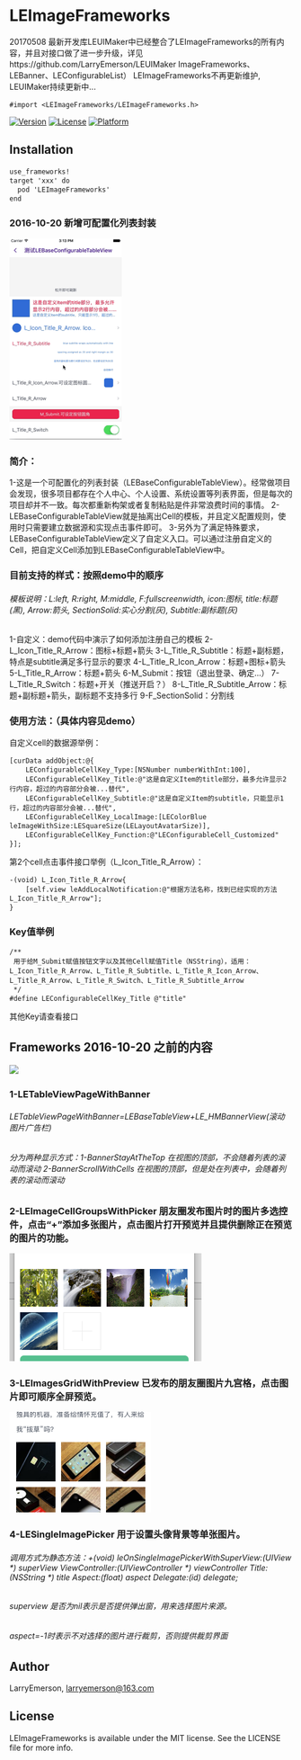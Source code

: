 # LEImageFrameworks
20170508 最新开发库LEUIMaker中已经整合了LEImageFrameworks的所有内容，并且对接口做了进一步升级，详见https://github.com/LarryEmerson/LEUIMaker ImageFrameworks、LEBanner、LEConfigurableList） LEImageFrameworks不再更新维护, LEUIMaker持续更新中...
```
#import <LEImageFrameworks/LEImageFrameworks.h>
```
[![Version](https://img.shields.io/cocoapods/v/LEImageFrameworks.svg?style=flat)](http://cocoapods.org/pods/LEImageFrameworks) [![License](https://img.shields.io/cocoapods/l/LEImageFrameworks.svg?style=flat)](http://cocoapods.org/pods/LEImageFrameworks) [![Platform](https://img.shields.io/cocoapods/p/LEImageFrameworks.svg?style=flat)](http://cocoapods.org/pods/LEImageFrameworks)
 
## Installation 
```
use_frameworks!
target 'xxx' do
  pod 'LEImageFrameworks' 
end
```

### 2016-10-20 新增可配置化列表封装
![](https://github.com/LarryEmerson/LEAllFrameworksGif/blob/master/LEBaseConfigurableTableView.gif)

### 简介：
1-这是一个可配置化的列表封装（LEBaseConfigurableTableView）。经常做项目会发现，很多项目都存在个人中心、个人设置、系统设置等列表界面，但是每次的项目却并不一致。每次都重新构架或者复制粘贴是件非常浪费时间的事情。
2-LEBaseConfigurableTableView就是抽离出Cell的模板，并且定义配置规则，使用时只需要建立数据源和实现点击事件即可。
3-另外为了满足特殊要求，LEBaseConfigurableTableView定义了自定义入口。可以通过注册自定义的Cell，把自定义Cell添加到LEBaseConfigurableTableView中。
### 目前支持的样式：按照demo中的顺序
###### 模板说明：L:left, R:right, M:middle, F:fullscreenwidth, icon:图标, title:标题(黑), Arrow:箭头, SectionSolid:实心分割(灰), Subtitle:副标题(灰)

1-自定义：demo代码中演示了如何添加注册自己的模板
2-L_Icon_Title_R_Arrow：图标+标题+箭头
3-L_Title_R_Subtitle：标题+副标题，特点是subtitle满足多行显示的要求
4-L_Title_R_Icon_Arrow：标题+图标+箭头
5-L_Title_R_Arrow：标题+箭头
6-M_Submit：按钮（退出登录、确定...）
7-L_Title_R_Switch：标题+开关（推送开启？）
8-L_Title_R_Subtitle_Arrow：标题+副标题+箭头，副标题不支持多行
9-F_SectionSolid：分割线

### 使用方法：（具体内容见demo）
自定义cell的数据源举例：
```
[curData addObject:@{
    LEConfigurableCellKey_Type:[NSNumber numberWithInt:100],
    LEConfigurableCellKey_Title:@"这是自定义Item的title部分，最多允许显示2行内容，超过的内容部分会被...替代",
    LEConfigurableCellKey_Subtitle:@"这是自定义Item的subtitle，只能显示1行，超过的内容部分会被...替代",
    LEConfigurableCellKey_LocalImage:[LEColorBlue leImageWithSize:LESquareSize(LELayoutAvatarSize)],
    LEConfigurableCellKey_Function:@"LEConfigurableCell_Customized"
}];
```

第2个cell点击事件接口举例（L_Icon_Title_R_Arrow）：
```
-(void) L_Icon_Title_R_Arrow{ 
    [self.view leAddLocalNotification:@"根据方法名称，找到已经实现的方法L_Icon_Title_R_Arrow"];
}
```

### Key值举例
```
/**
 用于给M_Submit赋值按钮文字以及其他Cell赋值Title（NSString），适用：L_Icon_Title_R_Arrow、L_Title_R_Subtitle、L_Title_R_Icon_Arrow、L_Title_R_Arrow、L_Title_R_Switch、L_Title_R_Subtitle_Arrow
 */
#define LEConfigurableCellKey_Title @"title"
```
其他Key请查看接口
 

## Frameworks 2016-10-20 之前的内容
![](https://github.com/LarryEmerson/LEAllFrameworksGif/blob/master/LEImageFrameworks.gif)
### 1-LETableViewPageWithBanner
###### LETableViewPageWithBanner=LEBaseTableView+LE_HMBannerView(滚动图片广告栏)
###### 分为两种显示方式：1-BannerStayAtTheTop 在视图的顶部，不会随着列表的滚动而滚动 2-BannerScrollWithCells 在视图的顶部，但是处在列表中，会随着列表的滚动而滚动

### 2-LEImageCellGroupsWithPicker 朋友圈发布图片时的图片多选控件，点击“+”添加多张图片，点击图片打开预览并且提供删除正在预览的图片的功能。
![](https://github.com/LarryEmerson/LEAllFrameworksGif/blob/master/LEImageCellGroupsWithPicker.png)



### 3-LEImagesGridWithPreview 已发布的朋友圈图片九宫格，点击图片即可顺序全屏预览。
![](https://github.com/LarryEmerson/LEAllFrameworksGif/blob/master/LEImagesGridWithPreview.png)

### 4-LESingleImagePicker 用于设置头像背景等单张图片。
###### 调用方式为静态方法：+(void) leOnSingleImagePickerWithSuperView:(UIView *) superView ViewController:(UIViewController *) viewController Title:(NSString *) title Aspect:(float) aspect Delegate:(id<LEImageCropperDelegate>) delegate;
###### superview 是否为nil表示是否提供弹出窗，用来选择图片来源。
###### aspect=-1时表示不对选择的图片进行裁剪，否则提供裁剪界面 
 

## Author

LarryEmerson, larryemerson@163.com

## License

LEImageFrameworks is available under the MIT license. See the LICENSE file for more info.



